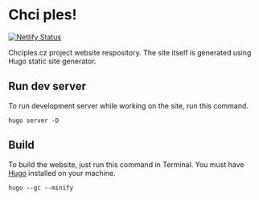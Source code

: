 # Chci ples!
[![Netlify Status](https://api.netlify.com/api/v1/badges/6185b679-5878-47bf-87a0-a4f57c563885/deploy-status)](https://app.netlify.com/sites/chciples/deploys)

Chciples.cz project website respository. The site itself is generated using Hugo static site generator.

## Run dev server
To run development server while working on the site, run this command.

    hugo server -D

## Build
To build the website, just run this command in Terminal. You must have [Hugo](https://gohugo.io/) installed on your machine.

    hugo --gc --minify
